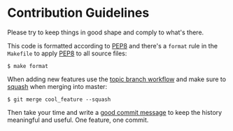 # Contribution Guidelines

Please try to keep things in good shape and comply to what's there.

This code is formatted according to [PEP8][pep8] and there's a `format` rule
in the `Makefile` to apply [PEP8][pep8] to all source files:

	$ make format

When adding new features use the [topic branch workflow][topic_branch] and
make sure to [squash][squash] when merging into master:

	$ git merge cool_feature --squash

Then take your time and write a [good commit message][commit_messages]
to keep the history meaningful and useful. One feature, one commit.

[pep8]: https://www.python.org/dev/peps/pep-0008/
[topic_branch]: https://git-scm.com/book/en/v2/Git-Branching-Branching-Workflows#_topic_branch
[squash]: https://git-scm.com/docs/git-stash
[commit_messages]: https://git-scm.com/book/en/v2/Distributed-Git-Contributing-to-a-Project#_commit_guidelines
